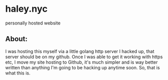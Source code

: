# haley.nyc
 personally hosted website


## About:
I was hosting this myself via a little golang http server I hacked up, that server should be on my github.
Once I was able to get it working with https etc, I move my site hosting to Github, it's much simpler and is way better written than anything
I'm going to be hacking up anytime soon. So, that is what this is.
